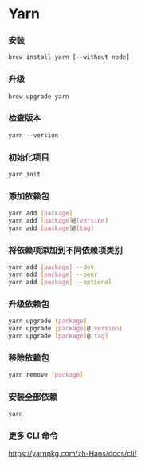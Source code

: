 # Yarn

### 安装

```bash
brew install yarn [--without node]
```



### 升级

```bash
brew upgrade yarn
```



### 检查版本

```javascript
yarn --version
```



### 初始化项目

``` bash
yarn init
```



### 添加依赖包

``` bash
yarn add [package]
yarn add [package]@[version]
yarn add [package]@[tag]
```



### 将依赖项添加到不同依赖项类别

``` bash
yarn add [package] --dev
yarn add [package] --peer
yarn add [package] --optional
```



### 升级依赖包

```bash
yarn upgrade [package]
yarn upgrade [package]@[version]
yarn upgrade [package]@[tag]
```



### 移除依赖包

```bash
yarn remove [package]
```



### 安装全部依赖

```bash
yarn
```



### 更多 CLI 命令

https://yarnpkg.com/zh-Hans/docs/cli/